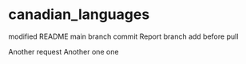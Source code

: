 # canadian_languages
modified README
main branch commit
Report branch
add before pull

Another request
Another one one